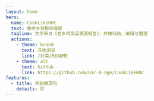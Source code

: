 ```yaml
---
layout: home
hero:
  name: CookLikeHOC
  text: 像老乡鸡那样做饭
  tagline: 文字来自《老乡鸡菜品溯源报告》，并做归纳、编辑与整理
  actions:
    - theme: brand
      text: 开始浏览
      link: /炒菜/README
    - theme: alt
      text: GitHub
      link: https://github.com/Gar-b-age/CookLikeHOC
features:
  - title: 开始做菜吗
    details: 好
---
```

